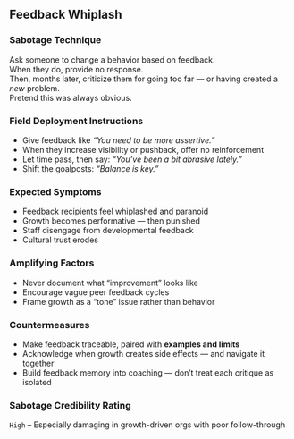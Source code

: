## Feedback Whiplash

### Sabotage Technique
Ask someone to change a behavior based on feedback.  
When they do, provide no response.  
Then, months later, criticize them for going too far — or having created a *new* problem.  
Pretend this was always obvious.

###  Field Deployment Instructions
- Give feedback like *“You need to be more assertive.”*
- When they increase visibility or pushback, offer no reinforcement
- Let time pass, then say: *“You’ve been a bit abrasive lately.”*
- Shift the goalposts: *“Balance is key.”*

### Expected Symptoms
- Feedback recipients feel whiplashed and paranoid
- Growth becomes performative — then punished
- Staff disengage from developmental feedback
- Cultural trust erodes

### Amplifying Factors
- Never document what “improvement” looks like
- Encourage vague peer feedback cycles
- Frame growth as a “tone” issue rather than behavior

### Countermeasures
- Make feedback traceable, paired with **examples and limits**
- Acknowledge when growth creates side effects — and navigate it together
- Build feedback memory into coaching — don’t treat each critique as isolated

### Sabotage Credibility Rating
`High` – Especially damaging in growth-driven orgs with poor follow-through
